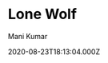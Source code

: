 ---
title: Lone Wolf
github: https://github.com/manid2/lone-wolf-theme/
demo: https://manid2.github.io/lone-wolf-theme/
author: Mani Kumar
date: 2020-08-23T18:13:04.000Z
ssg:
  - Jekyll
cms:
  - Markdown
css:
  - Bootstrap
archetype:
  - Blog
  - Portfolio
description: A simple bootstrap based jekyll theme.
draft: false
publish_date: '2019-02-17T10:19:22Z'
update_date: '2021-07-01T19:24:41Z'
github_star: 13
github_fork: 53
---